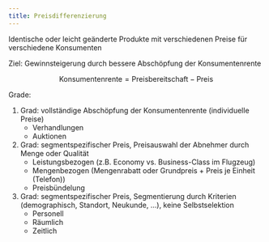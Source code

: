 ```yaml
---
title: Preisdifferenzierung
---
```

Identische oder leicht geänderte Produkte mit verschiedenen Preise für verschiedene Konsumenten

Ziel: Gewinnsteigerung durch bessere Abschöpfung der Konsumentenrente

$$
\text{Konsumentenrente} = \text{Preisbereitschaft} - \text{Preis}
$$

Grade:
1. Grad: vollständige Abschöpfung der Konsumentenrente (individuelle Preise)
    - Verhandlungen
    - Auktionen 
2. Grad: segmentspezifischer Preis, Preisauswahl der Abnehmer durch Menge oder Qualität
    - Leistungsbezogen (z.B. Economy vs. Business-Class im Flugzeug)
    - Mengenbezogen (Mengenrabatt oder Grundpreis + Preis je Einheit (Telefon))
    - Preisbündelung
3. Grad: segmentspezifischer Preis, Segmentierung durch Kriterien (demographisch, Standort, Neukunde, ...), keine Selbstselektion
    - Personell
    - Räumlich
    - Zeitlich
